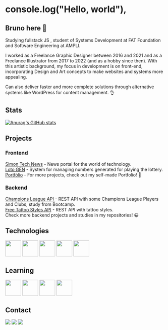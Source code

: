 # console.log("Hello, world"), 
## Bruno here 👋

Studying fullstack JS , student of Systems Development at FAT Foundation and Software Engineering at AMPLI.

I worked as a Freelance Graphic Designer between 2016 and 2021 and as a Freelance Illustrator from 2017 to 2022 (and as a hobby since then). With this artistic background, my focus in development is on front-end, incorporating Design and Art concepts to make websites and systems more appealing.

Can also deliver faster and more complete solutions through alternative systems like WordPress for content management. :ok_hand:

## Stats
[![Anurag's GitHub stats](https://github-readme-stats.vercel.app/api?username=simonntech&show_icons=true&theme=github_dark)](https://github.com/simonntech/github-readme-stats)

## Projects
### Frontend
<div>
  <a href="https://simonntechnews.rf.gd/">Simon Tech News</a> - News portal for the world of technology. <br>
  <a href="https://simonntech.github.io/lotoGen/">Loto GEN</a> - System for managing numbers generated for playing the lottery. <br>
  <a href="https://simonntech.github.io/portfolio/">Portfólio</a> - For more projects, check out my self-made Portfolio! 🤙
</div>

### Backend
<div>
  <a href="https://github.com/simonntech/projetoChampionsLeague">Champions League API </a> - REST API with some Champions League Players and Clubs, study from Bootcamp. <br>
  <a href="https://github.com/simonntech/tattooStylesAPI">Free Tattoo Styles API</a> - REST API with tattoo styles. <br>
  Check more backend projects and studies in my repositories! 😀
</div>

## Technologies
<div>
  <img src="https://cdn.jsdelivr.net/gh/devicons/devicon@latest/icons/javascript/javascript-plain.svg" width="50" height="50"/>
  <img src="https://cdn.jsdelivr.net/gh/devicons/devicon@latest/icons/typescript/typescript-original.svg" width="50" height="50"/>
  <img src="https://cdn.jsdelivr.net/gh/devicons/devicon@latest/icons/nodejs/nodejs-original.svg" width="50" height="50"/>
  <img src="https://cdn.jsdelivr.net/gh/devicons/devicon@latest/icons/bootstrap/bootstrap-original.svg" width="50" height="50"/>
  <img src="https://cdn.jsdelivr.net/gh/devicons/devicon@latest/icons/wordpress/wordpress-plain.svg" width="50" height="50"/>
</div>

## Learning
<div>
  <img src="https://cdn.jsdelivr.net/gh/devicons/devicon@latest/icons/react/react-original.svg" width="50" height="50"/>
  <img src="https://cdn.jsdelivr.net/gh/devicons/devicon@latest/icons/json/json-plain.svg" width="50" height="50"/>
  <img src="https://cdn.jsdelivr.net/gh/devicons/devicon@latest/icons/mysql/mysql-original.svg" width="50" height="50"/>
  <img src="https://cdn.jsdelivr.net/gh/devicons/devicon@latest/icons/postgresql/postgresql-plain.svg" width="50" height="50"/>

</div>

## Contact
<div>
  <a href="https://instagram.com/simonntech" target="_blank"><img loading="lazy" src="https://img.shields.io/badge/-Instagram-%23E4405F?style=for-the-badge&logo=instagram&logoColor=white" target="_blank"></a>
  <a href = "mailto:contato.simon.tech@gmail.com"><img loading="lazy" src="https://img.shields.io/badge/Gmail-D14836?style=for-the-badge&logo=gmail&logoColor=white" target="_blank"></a>
  <a href="https://www.linkedin.com/in/brunosimonferreira" target="_blank"><img loading="lazy" src="https://img.shields.io/badge/-LinkedIn-%230077B5?style=for-the-badge&logo=linkedin&logoColor=white" target="_blank"></a>   
</div>
